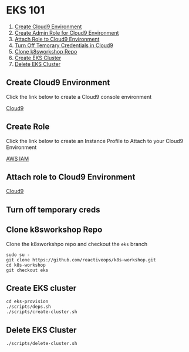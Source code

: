 # EKS 101
1. [Create Cloud9 Environment](#create-cloud9-environment)
2. [Create Admin Role for Cloud9 Environment](#create-role)
3. [Attach Role to Cloud9 Environment](#attach-role-to-cloud9-environment)
4. [Turn Off Temorary Credentials in Cloud9](#turn-off-temporary-creds)
5. [Clone k8sworkshop Repo](#clone-k8sworkshop-repo)
6. [Create EKS Cluster](#create-eks-cluster)
7. [Delete EKS Cluster](#delete-eks-cluster)

## Create Cloud9 Environment
Click the link below to create a Cloud9 console environment

<a href="https://us-west-2.console.aws.amazon.com/cloud9/home?region=us-west-2" target="_blank">Cloud9</a>

## Create Role
Click the link below to create an Instance Profile to Attach to your Cloud9 Environment

[AWS IAM](https://console.aws.amazon.com/iam/home#/roles$new?step=review&commonUseCase=EC2%2BEC2&selectedUseCase=EC2&policies=arn:aws:iam::aws:policy%2FAdministratorAccess)

## Attach role to Cloud9 Environment
[Cloud9](https://us-west-2.console.aws.amazon.com/ec2/v2/home?region=us-west-2#Instances:sort=desc:launchTime)

## Turn off temporary creds

## Clone k8sworkshop Repo
Clone the k8sworkshpo repo and checkout the `eks` branch
```
sudo su -
git clone https://github.com/reactiveops/k8s-workshop.git
cd k8s-workshop
git checkout eks
```

## Create EKS cluster
```
cd eks-provision
./scripts/deps.sh
./scripts/create-cluster.sh
```

## Delete EKS Cluster
```
./scripts/delete-cluster.sh
```
